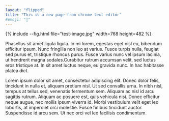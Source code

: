 ```yaml
---
layout: "flipped"
title: "This is a new page from chrome text editor"
#emoji: "🍕"
---
```


{% include --fig.html file="test-image.jpg" width=768 height=482 %}

Phasellus sit amet ligula ligula. In mi lorem, egestas eget nisl eu, bibendum efficitur ipsum. Nunc fringilla non leo at varius. Fusce turpis nulla, feugiat sed purus et, tristique rhoncus purus. Fusce varius nunc vel ipsum lacinia, ut hendrerit magna sodales.<!--more-->Curabitur rutrum accumsan velit, sed luctus eros tristique at. In sit amet luctus neque, eu gravida nunc. In hac habitasse platea dict.

Lorem ipsum dolor sit amet, consectetur adipiscing elit. Donec dolor felis, tincidunt in nulla et, aliquam pretium nisl. Ut sed convallis urna. In nibh nisl, tempus at tellus sed, venenatis fermentum sem. Aliquam ac nisl id arcu sagittis rutrum. Aliquam ac posuere est, quis vehicula nisi. Donec efficitur neque augue, nec mollis ipsum viverra id. Morbi vestibulum velit eget leo lobortis, at imperdiet orci molestie. Fusce finibus tincidunt auctor. Suspendisse id arcu sem. Ut nec orci vel leo facilisis condimentum.
